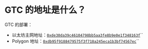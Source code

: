 # GTC 的地址是什么？

GTC 的部署：

* 以太坊主网地址：[`0xde30da39c46104798bb5aa3fe8b9e0e1f348163f`](https://etherscan.io/address/0xde30da39c46104798bb5aa3fe8b9e0e1f348163f)\`\`
* Polygon 地址：[`0xdb95f9188479575f3f718a245eca1b3bf74567ec`](https://polygonscan.com/token/0xdb95f9188479575f3f718a245eca1b3bf74567ec)\`\`
